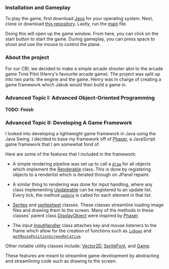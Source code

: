 <!--
I highly recommend viewing this file with a markdown viewer
-->

### Installation and Gameplay

To play the game, first download [Java](https://www.oracle.com/java/technologies/downloads/) 
for your operating system. Next, clone or download [this repository](https://github.com/TheHankMachine/UNI_CBL.git).
Lastly, run the [main](Main.java) file. 

Doing this will open up the game window. From here, you can click on the start
button to start the game. During gameplay, you can press space to shoot and use the 
mouse to control the plane.

### About the project

For our CBl, we decided to make a simple arcade shooter akin to the arcade game Time Pilot
(Henry's favourite arcade game). The project was split up into two parts: the engine and the 
game. Henry was in charge of creating a game framework which Jakub would then build a game in.

<!--
add more here
-->

### Advanced Topic I: Advanced Object-Oriented Programming

#### TODO: Finish

### Advanced Topic II: Developing A Game Framework

I looked into developing a lightweight game framework in Java using the Java Swing.
I decided to base my framework off of [Phaser](https://github.com/phaserjs/phaser), 
a JavaScript game framework that I am somewhat fond of.

Here are some of the features that I included in the framework:

 * A simple rendering pipeline was set up to call a [```draw```](engine/render/Renderable.java) 
for all objects which implement the [Renderable](engine/render/Renderable.java) class.
This is done by registering objects to a renderlist which is iterated through on JPanel repaint.


 * A similar thing to rendering was done for input handling, where any class implementing
[Updateable](engine/update/Updateable.java) can be registered to an update list. Every tick,
the method [```update```](engine/update/Updateable.java) is called for each element in that list.


 * [Sprites](engine/render/Sprite.java) and [spritesheet](engine/render/SpriteSheet.java) classes. 
These classes streamline loading image files and drawing them to the screen. Many of the methods
in these classes' parent class [DisplayObject](engine/render/DisplayObject.java) were inspired by
[Phaser](https://github.com/phaserjs/phaser).


 * The input [InputHandler](engine/input/InputHandler.java) class attaches key and mouse
listeners to the frame which allow for the creation of functions such as
[```isDown```](engine/input/InputHandler.java) and 
[```getMousePositionScreenRelative```](engine/input/InputHandler.java).


Other notable utility classes include: [Vector2D](engine/math/Vector2D.java), 
[SpriteFont](engine/render/SpriteFont.java), and [Game](engine/Game.java).

These features are meant to streamline game development by abstracting and streamlining
code such as drawing to the screen.
